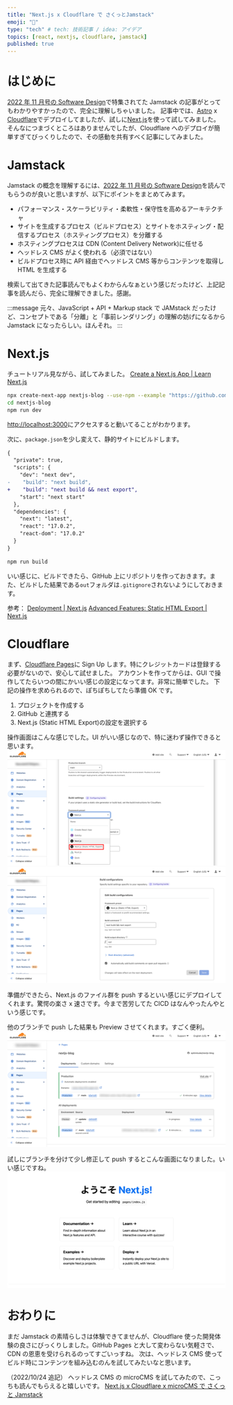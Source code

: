 ```yaml
---
title: "Next.js x Cloudflare で さくっとJamstack"
emoji: "🍓"
type: "tech" # tech: 技術記事 / idea: アイデア
topics: [react, nextjs, cloudflare, jamstack]
published: true
---
```


# はじめに

[2022 年 11 月号の Software Design](https://gihyo.jp/magazine/SD/archive/2022/202211)で特集されてた Jamstack の記事がとってもわかりやすかったので、完全に理解しちゃいました。
記事中では、[Astro](https://astro.build/) x [Cloudflare](https://www.cloudflare.com/ja-jp/)でデプロイしてましたが、試しに[Next.js](https://nextjs.org/)を使って試してみました。
そんなにつまづくところはありませんでしたが、Cloudflare へのデプロイが簡単すぎてびっくりしたので、その感動を共有すべく記事にしてみました。

# Jamstack

Jamstack の概念を理解するには、[2022 年 11 月号の Software Design](https://gihyo.jp/magazine/SD/archive/2022/202211)を読んでもらうのが良いと思いますが、以下にポイントをまとめてみます。

- パフォーマンス・スケーラビリティ・柔軟性・保守性を高めるアーキテクチャ
- サイトを生成するプロセス（ビルドプロセス）とサイトをホスティング・配信するプロセス（ホスティングプロセス）を分離する
- ホスティングプロセスは CDN (Content Delivery Network)に任せる
- ヘッドレス CMS がよく使われる（必須ではない）
- ビルドプロセス時に API 経由でヘッドレス CMS 等からコンテンツを取得し HTML を生成する

検索して出てきた記事読んでもよくわからんなぁという感じだったけど、上記記事を読んだら、完全に理解できました。感謝。

:::message
元々、JavaScript + API + Markup stack で JAMstack だったけど、コンセプトである「分離」と「事前レンダリング」の理解の妨げになるから Jamstack になったらしい。ほんそれ。
:::

# Next.js

チュートリアル見ながら、試してみました。
[Create a Next.js App | Learn Next.js](https://nextjs.org/learn/basics/create-nextjs-app)

```bash
npx create-next-app nextjs-blog --use-npm --example "https://github.com/vercel/next-learn/tree/master/basics/learn-starter"
cd nextjs-blog
npm run dev
```

[http://localhost:3000](http://localhost:3000)にアクセスすると動いてることがわかります。

次に、`package.json`を少し変えて、静的サイトにビルドします。

```diff json:package.json
{
  "private": true,
  "scripts": {
    "dev": "next dev",
-    "build": "next build",
+    "build": "next build && next export",
    "start": "next start"
  },
  "dependencies": {
    "next": "latest",
    "react": "17.0.2",
    "react-dom": "17.0.2"
  }
}
```

```bash
npm run build
```

いい感じに、ビルドできたら、GitHub 上にリポジトリを作っておきます。また、ビルドした結果である`out`フォルダは`.gitignore`されないようにしておきます。

参考：
[Deployment | Next.js](https://nextjs.org/docs/deployment#static-html-export)
[Advanced Features: Static HTML Export | Next.js](https://nextjs.org/docs/advanced-features/static-html-export)

# Cloudflare

まず、[Cloudflare Pages](https://pages.cloudflare.com/)に Sign Up します。特にクレジットカードは登録する必要がないので、安心して試せました。
アカウントを作ってからは、GUI で操作してたらいつの間にかいい感じの設定になってます。非常に簡単でした。
下記の操作を求められるので、ぽちぽちしてたら準備 OK です。

1. プロジェクトを作成する
2. GitHub と連携する
3. Next.js (Static HTML Export)の設定を選択する

操作画面はこんな感じでした。UI がいい感じなので、特に迷わず操作できると思います。
![](/images/e31e78207f04be/cloudflare1.png)
![](/images/e31e78207f04be/cloudflare2.png)

準備ができたら、Next.js のファイル群を push するといい感じにデプロイしてくれます。驚愕の楽さ x 速さです。今まで苦労してた CICD はなんやったんやという感じです。

他のブランチで push した結果も Preview させてくれます。すごく便利。
![](/images/e31e78207f04be/cloudflare3.png)

試しにブランチを分けて少し修正して push するとこんな画面になりました。いい感じですね。
![](/images/e31e78207f04be/Create-Next-App.png)

# おわりに

まだ Jamstack の素晴らしさは体験できてませんが、Cloudflare 使った開発体験の良さにびっくりしました。GitHub Pages と大して変わらない気軽さで、CDN の恩恵を受けられるのってすごいっすね。
次は、ヘッドレス CMS 使ってビルド時にコンテンツを組み込むのんを試してみたいなと思います。

（2022/10/24 追記）
ヘッドレス CMS の microCMS を試してみたので、こっちも読んでもらえると嬉しいです。
[Next.js x Cloudflare x microCMS で さくっと Jamstack](https://zenn.dev/optimisuke/articles/e63e0e8ee9147b)
